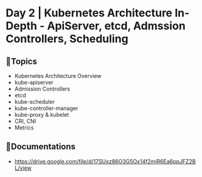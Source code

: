 # Day 2 | Kubernetes Architecture In-Depth - ApiServer, etcd, Admssion Controllers, Scheduling

## 💠Topics 
- Kubernetes Architecture Overview
- kube-apiserver
- Admission Controllers
- etcd
- kube-scheduler
- kube-controller-manager
- kube-proxy & kubelet
- CRI, CNI
- Metrics

## 🔗Documentations 
- https://drive.google.com/file/d/17SUxz86O3G5Ox14f2mjR6Ea6ppJFZ2BL/view
